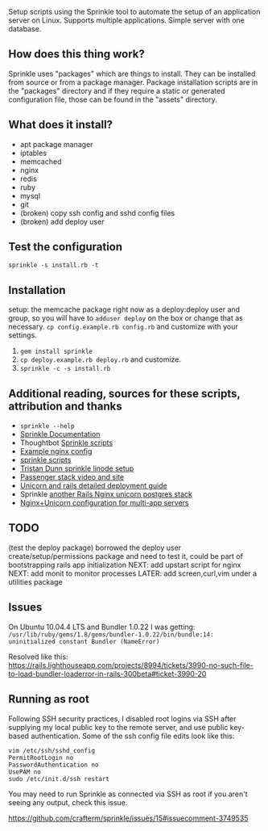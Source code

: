 Setup scripts using the Sprinkle tool to automate the setup of an application server on Linux. Supports multiple applications. Simple server with one database.

How does this thing work?
-------------------------
Sprinkle uses "packages" which are things to install. They can be installed from source or from a package manager. Package installation scripts are in the "packages" directory and if they require a static or generated configuration file, those can be found in the "assets" directory.

What does it install?
---------------------
 - apt package manager
 - iptables
 - memcached
 - nginx
 - redis
 - ruby
 - mysql
 - git
 - (broken) copy ssh config and sshd config files
 - (broken) add deploy user
 
Test the configuration
----------------------
    sprinkle -s install.rb -t
 
Installation
------------
  setup: the memcache package right now as a deploy:deploy user and group, so you will have to `adduser deploy` on the box
  or change that as necessary. `cp config.example.rb config.rb` and customize with your settings.
  
  1. `gem install sprinkle`
  2. `cp deploy.example.rb deploy.rb` and customize.
  3. `sprinkle -c -s install.rb`

Additional reading, sources for these scripts, attribution and thanks
---------------------------------------------------------------------
 - `sprinkle --help`
 - [Sprinkle Documentation](http://rubydoc.info/github/crafterm/sprinkle/master)
 - Thoughtbot [Sprinkle scripts](https://github.com/thoughtbot/continuous_sprinkles)
 - [Example nginx config](http://brainspl.at/nginx.conf.txt)
 - [sprinkle scripts](https://github.com/karmi/rails-deployment-setups-sprinkle)
 - [Tristan Dunn sprinkle linode setup](https://github.com/tristandunn/sprinkle-linode)
 - [Passenger stack video and site](http://benschwarz.github.com/passenger-stack/)
 - [Unicorn and rails detailed deployment guide](http://tech.tomgoren.com/archives/245)
 - Sprinkle [another Rails Nginx unicorn postgres stack](https://github.com/Shift81/sprinkler)
 - [Nginx+Unicorn configuration for multi-app servers](http://codetunes.com/2012/nginxunicorn-configuration-for-multi-app-servers)
 
TODO
----------
(test the deploy package) borrowed the deploy user create/setup/permissions package and need to test it, could be part of bootstrapping rails app initialization
NEXT: add upstart script for nginx
NEXT: add monit to monitor processes
LATER: add screen,curl,vim under a utilities package

Issues
------
On Ubuntu 10.04.4 LTS and Bundler 1.0.22 I was getting:
    `/usr/lib/ruby/gems/1.8/gems/bundler-1.0.22/bin/bundle:14: uninitialized constant Bundler (NameError)`

Resolved like this: https://rails.lighthouseapp.com/projects/8994/tickets/3990-no-such-file-to-load-bundler-loaderror-in-rails-300beta#ticket-3990-20
 
Running as root
---------------
Following SSH security practices, I disabled root logins via SSH after supplying my local public key to the remote server, and use public key-based authentication. Some of the ssh config file edits look like this:

    vim /etc/ssh/sshd_config
    PermitRootLogin no
    PasswordAuthentication no
    UsePAM no
    sudo /etc/init.d/ssh restart
    
You may need to run Sprinkle as connected via SSH as root if you aren't seeing any output, check this issue. 

https://github.com/crafterm/sprinkle/issues/15#issuecomment-3749535